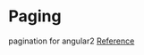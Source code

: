 # Paging

pagination for angular2 [Reference](http://jasonwatmore.com/post/2016/08/23/angular-2-pagination-example-with-logic-like-google) 
